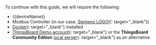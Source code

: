 To continue with this guide, we will require the following:
* {{deviceName}}
* Modbus Controller (in our case, [Siemens LOGO!](https://www.siemens.com/ua/uk/produkty/avtomatyzatsiya-promyslovosti/systemy-avtomatyzatsiyi/systemy-promyslovoyi-avtomatyzatsiyi-simatic/plc-kontrolery-simatic/lohichnyy-modul-logo.html){: target="_blank"})
* [Docker](https://docs.docker.com/engine/install/){: target="_blank"} installed
* [ThingsBoard Demo account](https://demo.thingsboard.io/signup){: target="_blank"} or the **ThingsBoard Community Edition** [local server](/docs/user-guide/install/installation-options/){: target="_blank"} as an alternative.